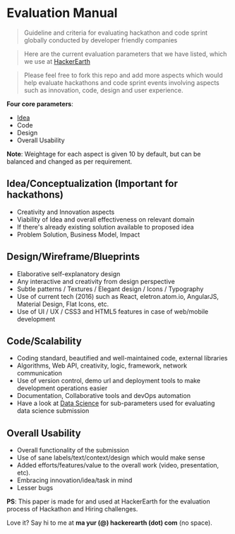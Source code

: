 # Evaluation Manual

> Guideline and criteria for evaluating hackathon and code sprint globally conducted by developer friendly companies 

> Here are the current evaluation parameters that we have listed, which we use at [HackerEarth](https://www.hackerearth.com/)

> Please feel free to fork this repo and add more aspects which would help evaluate hackathons and code sprint events involving aspects such as innovation, code, design and user experience.

**Four core parameters**:

* [Idea](https://github.com/mayurah/Evaluation-Manual/blob/master/idea.md)
* Code
* Design
* Overall Usability

**Note**: Weightage for each aspect is given 10 by default, but can be balanced and changed as per requirement.

## Idea/Conceptualization (Important for hackathons)

- Creativity and Innovation aspects
- Viability of Idea and overall effectiveness on relevant domain
- If there's already existing solution available to proposed idea
- Problem Solution, Business Model, Impact

## Design/Wireframe/Blueprints

- Elaborative self-explanatory design
- Any interactive and creativity from design perspective
- Subtle patterns / Textures / Elegant design / Icons / Typography
- Use of current tech (2016) such as React, eletron.atom.io, AngularJS, Material Design, Flat Icons, etc.
- Use of UI / UX / CSS3 and HTML5 features in case of web/mobile development

## Code/Scalability

- Coding standard, beautified and well-maintained code, external libraries
- Algorithms, Web API, creativity, logic, framework, network communication
- Use of version control, demo url and deployment tools to make development operations easier
- Documentation, Collaborative tools and devOps automation
- Have a look at [Data Science](https://github.com/mayurah/Evaluation-Manual/blob/master/data-science.md) for sub-parameters used for evaluating data science submission

## Overall Usability

- Overall functionality of the submission
- Use of sane labels/text/context/design which would make sense
- Added efforts/features/value to the overall work (video, presentation, etc).
- Embracing innovation/idea/task in mind
- Lesser bugs


**PS**: This paper is made for and used at HackerEarth for the evaluation process of Hackathon and Hiring challenges. 

Love it? Say hi to me at **ma yur (@) hackerearth (dot) com** (no space).
